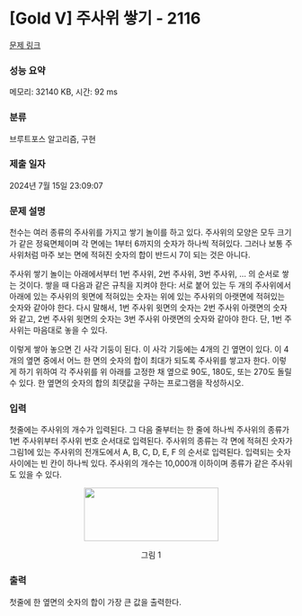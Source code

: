 # [Gold V] 주사위 쌓기 - 2116 

[문제 링크](https://www.acmicpc.net/problem/2116) 

### 성능 요약

메모리: 32140 KB, 시간: 92 ms

### 분류

브루트포스 알고리즘, 구현

### 제출 일자

2024년 7월 15일 23:09:07

### 문제 설명

<p>천수는 여러 종류의 주사위를 가지고 쌓기 놀이를 하고 있다. 주사위의 모양은 모두 크기가 같은 정육면체이며 각 면에는 1부터 6까지의 숫자가 하나씩 적혀있다. 그러나 보통 주사위처럼 마주 보는 면에 적혀진 숫자의 합이 반드시 7이 되는 것은 아니다.</p>

<p>주사위 쌓기 놀이는 아래에서부터 1번 주사위, 2번 주사위, 3번 주사위, … 의 순서로 쌓는 것이다. 쌓을 때 다음과 같은 규칙을 지켜야 한다: 서로 붙어 있는 두 개의 주사위에서 아래에 있는 주사위의 윗면에 적혀있는 숫자는 위에 있는 주사위의 아랫면에 적혀있는 숫자와 같아야 한다. 다시 말해서, 1번 주사위 윗면의 숫자는 2번 주사위 아랫면의 숫자와 같고, 2번 주사위 윗면의 숫자는 3번 주사위 아랫면의 숫자와 같아야 한다. 단, 1번 주사위는 마음대로 놓을 수 있다.</p>

<p>이렇게 쌓아 놓으면 긴 사각 기둥이 된다. 이 사각 기둥에는 4개의 긴 옆면이 있다. 이 4개의 옆면 중에서 어느 한 면의 숫자의 합이 최대가 되도록 주사위를 쌓고자 한다. 이렇게 하기 위하여 각 주사위를 위 아래를 고정한 채 옆으로 90도, 180도, 또는 270도 돌릴 수 있다. 한 옆면의 숫자의 합의 최댓값을 구하는 프로그램을 작성하시오.</p>

### 입력 

 <p>첫줄에는 주사위의 개수가 입력된다. 그 다음 줄부터는 한 줄에 하나씩 주사위의 종류가 1번 주사위부터 주사위 번호 순서대로 입력된다. 주사위의 종류는 각 면에 적혀진 숫자가 그림1에 있는 주사위의 전개도에서 A, B, C, D, E, F 의 순서로 입력된다. 입력되는 숫자 사이에는 빈 칸이 하나씩 있다. 주사위의 개수는 10,000개 이하이며 종류가 같은 주사위도 있을 수 있다.</p>

<p style="text-align: center;"><img alt="" src="https://upload.acmicpc.net/64d6b360-8f57-4764-a5a7-28a39cd86a8a/-/preview/" style="width: 239px; height: 95px;"></p>

<p style="text-align: center;">그림 1</p>

### 출력 

 <p>첫줄에 한 옆면의 숫자의 합이 가장 큰 값을 출력한다.</p>

